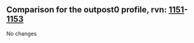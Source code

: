 ## Comparison for the outpost0 profile, rvn: [1151](https://github.com/PRO100KatYT/FortniteProfileRevisions/tree/main/profiles/outpost0/1151%20outpost0.json)-[1153](https://github.com/PRO100KatYT/FortniteProfileRevisions/tree/main/profiles/outpost0/1153%20outpost0.json)

No changes

